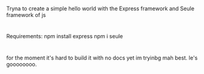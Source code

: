 #####
#
#
Tryna to create a simple hello world with the Express framework and Seule framework of js
#
#
#
#
Requirements: 
    npm install express 
    npm i seule 
#
#
#
for the moment it's hard to build it with no docs yet im tryinbg mah best.
le's goooooooo.
